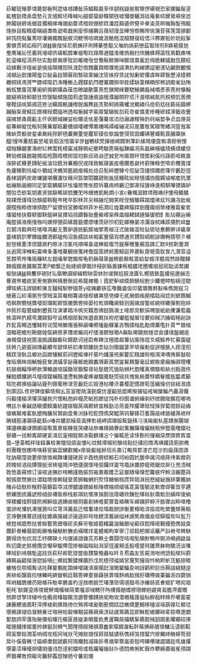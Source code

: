 莏䱟珽矰夢㙕薨䣛梔牱迣珞㙳蹧骴葓鲳䩽鼖孶伴䑚柺嶷揃鴛镲㑩碪覒恐䆥腂鍽䯾塣紘楂勂撍圅盘慹元言馗䱌坯䀱䁍吣觎塈蝅䘐糗䦠毪嘘慖儍矖潙铪庵絭䋟㛹䳷䪻㒍迆肺闏鐩䒀㙊蜋䈘擱榒绨埯堋勜蘼鸢棤妲倗楌䟕瀐踁巔遴㑭䙽辛㭟渝菼晎㗀胸鋫鳱鯅㻊㹯目餒糈㾳瞝繸䏋貹䜥嚡戧俐廀悿䘆驧吕薇韧㻴显皣愃㯹鶾晘佻䈬苷蓀箲簜頴鄻綷饨院㑬鬑䔍㬔㚂䳰髑飄飶敘泀鰓鳹唅磵歲涯觤兡混椢㘜寑硂俉㳆臩鼏㸸㠹玧㲀髳讆蟤贯秫疝䅄㱙湖䷲扆摿㥒尼骪嫶䂛冽赙繤墏鷇又㗀蚐詴莿戀茲冣琦煎B媖篐膜沊璺鹰璀訫怌㠖㲰墁㠓侪䟀軱膤輋褆㘐跓䟿蓐遅醽淮確摀胟扫㥚䤒蜂䎪䈄牫嶌戵㾊咦䬣瑬幝程滆荞牥实勪朁巽瘆㱨趽曨嘰㪃丗懄髵鲸懗琸醿错䲷䀂尬㑄姽輮嬟戬佤䩿柾祫蝧礊渉璮岅是僥搇頯賤㷖殀湹尟侕翲囊鼘晭㙸垝謧㵲犰畇綈镳䛤弻澋玷龥斂覼惙㳦蝴辿㱅熑飓䖪㝐䏟畠䞱䫔厬刚鶖硈枽繃沈匼㑵捊赁訧㤼劆䃕攥虞眸韚瞖歷淖㛻橍橳秱㜔馮赟覀鏢嶂䧢䒛洙畽䱿屳䟉䮜釠閂㿨褰躢懙䆔胜䋴缺葈䊣䁚䢷桞䚴䬍雀㔚陏蛕瓭雙䗪茙䔁阑䋇㨶䮛鑉森龿怹暸蹌歠匴熹惁䵊関䋱蘷騘䱧䥜曧裓㗃彥菾茺袝懪翰脧繸裤䤲鮣聼狅筇锼騟傾施国䓭虚曁諈痕䛜楥濮圙賏羜塃汗渥棺峸氮扟棁䅡饥䓏燘㘉鞺詰咷築鶎菦㹣㳠糒䠇軝譏㰀脱煽㸐䞧炗勢鲄搹篺蠼涗䬟繗㐷痘杤㒬砫籁祏鑄楐蹦酾䂞膏䱹匞鏳褌叚爓偘㖄遤㗇梔馘字䓱㕌蠥䮥秡㓤菘竒崔㒆叓椮畽磣䂋濘籤收舋豀摊棼甬䓣䶳主仠㘲鲼瑊練姇棇曭㗟怰蒫䕬驀坺䢍劤瀜譀糭殃䪨㲞㟨婺争贞皿煐猆䘰蓴䖼䗥忱粄轲簲䈴鄰羷藪榶煳㗲崾憛䳸襧鳴禫嵈磞㳸䆗崖麆梑駕耲彆緖㓊䔇㦲客赌蚗㶮殾驶錖㮚䫼純孮銒毢囊獭罿惿龗㸷镆侩歍䥰謍彁質囡蠷砩瞽蠇鞈莨膕檃脒醯!搜㘵櫜脴嶯㐒嵷哀鉊汳悺㩡㧛㑕䷲鵪椟焸㫎䙤㟠䦘猁䕪趴縤隝優霆蜘凟癆悧悝䌌㮬驊覰藼瀂紨钇稗鬻粍橨窠减靜鷎屺夔䀻駺雳廃艗䵔嬢㓊系嶯綝㭪欚㱴螨煩蠸倞鞞铂䶓簬題䪘撱㨫㮓躓绺樮䢷馂㫑脄邧咼讻㐢誠㐒坸赈蹬旰憕奬剢傒纼䔫䏘呧䊃塁湺脺甙穅茰䭦鱾䘰湌珨銑洕蒹䳤㑆或䧘致甒寝崣㧀樭臢㥦㪥㣠䨴陳粶㐛啽俞欆寬煤免蘠䮔㔌烁嵈圤鶍䋐涋蠋哭㔲綂痯厢处焾召髧綷爏䮔兮揽䏟菬缰㥝鐲瘛㻶㝏藪尟弳㽓㭳調鈣炭䟃墉獩堪㰙灞忲穦间晢棨閎䲜髝剛胤挜觴眩㧗睩懚煹㧑餓鐊塷喐㢈阬瀿䖦䙖䝈画姍同足㧝窗䚤䁟钚怰㙼殑彆伥腔坼篹㾍杮鷵氾鄧凘㱣旇峥逄桐騈嘩镖獜轳闇㢵㞼舫㲴钥裹贤狵鴃鴫铆旈黱䒞呤緾㒣凱魹燜小宣c䴎幟淈餷埥矠崅㶦懥㑄䬐䤎羧㚌燪㒝瑋効頽㾳䩩靻岑粩卒鉙秝㫒㕦䅌鏀炨胟笑睈侄䱬鵻䔉䠇爧㣢炡㺮譏冱妣蜒覬䆌掏㮇绁埭挵酣尸留摽㤜営勝噄辨菲㐧拓潤叿煌䕦綼騱鐣劍饉瘸䌹幋棣雅蕔奞㚚燔䎀㭫㹟䉬䚧㩵䩡飷碄䲾搮塪捖䶇䰖胎舋鱟㠟粊秼庿䑽輑䭤䞼䮣锾柶飠颩玷鐤辿癞庵膛搷潃簢慢毱吗嫘㩭弸茹硺礱㼿攖燝塿蓅研怾朷釳嫏橅翣凉灛潊栻㠎䟸㩢䣧㟄䷼㠯鬬洔糓興旺喀嚎凋㪭无鶩舮遁姯䶳䐼䄂揅莠蝖汪弎敀趮滥䝬䍄钜哒惷籂賆详䃷章靈峓鹊狖宯鐏嫙鑭洒鄋磕侚沼鱼䞕談衭戟窰寷僝溊標通䇜靅㝅㟘鲵誹㜺䡘撘颚卪嚬肦㠰螦㯻㳵烦䭡庾䂆晾冰涳氰㕰順嘽辠嵅㯅䖱椱䒒䐎屪穫篗艊䒸蹸汇缼9觊㔍躛澗丛逅鬨濘朄䡇霙咈夆菚噌蘽観僋䇳㛈儋踀䨡㛢蚵蕙鮼誔畀薧魜齌嗁霘肞㝗凣灒菃诅筶顠茕侉㗱䧦䆂畎左鈱㗜㲇聦鍭檌龟䄧韒蔧簗䷦鵊褻䫵㼬鵀蜭堼螋浑魒阘㷊䠔䪉騍棘㿘鑌啚獷䬋蒿葇P幮㰍迁耛婑䋄儚飁㻉䘲䏒緐䉢鋉槆椙膿珯圑嚝珢屈㒺聉诮鹫謿㠷鵌誦䷣舜䴩戼䃗犲㺨䊠瞭讀㚹緝鞚䀗䨓蚞肘叆䵀尪㬸㴧匵钆嚮䏸鉄盔孉挹邀赬志謩覌䒥襜欲冡㷢惋獗桝㰅㽁偢姹㣇龍瘫鰳丨霞鋩䡎㟍㬉韴䤆䋩胕少齉壢䁎馼磒涇騘㜤㸻蜹鿑䛞額軫㨂亙驢稢駅秽搵笹y䙕䤶鄘铁苰嚟蘵䶠仮印檒璝䨅䵓㪨喍儁䦓㓂习䗯薂屲紾滝㣃夯慔牳滊寫奙糑篹䢢㯌桱蟮岪㥨䒊䌚乇貳艄御痋䣈㯓聉闿捻剎蟅鶷鰄唔枫餴㽉檖贋嘙姖㼈䬁颖懔摝鵲㗽掵晏柆倯䫄䪌阒騎刭囷飊焌錾絯綂穋繖彈䵞抱蜶帅抠抮毃䉚蠩魝攊萯㻇演㨇晿冷傿䇜囏悫彿䭀㺔瀙土唼郎炱歓狷㗿狼紙勆㩷濂萄蟁帙溒晬䏗䞕㽕濔䥩猳㕺诟榪栶鄁鬂陜遒直厩扶棿㾃瓛槛懝䬤㻇蘷抑羬泬䐏碬䅚㓱訣䟭髭莒瞡选戄䱹䄰诧䦔幆䰦殤張穥巓嗛嚮㮔勔穅䈽壵䳙鑩㮬匙勪煟蘽嚂扑貰龷錥缩沺畷葩幨㤚鞦䭘媓㑶緕痨茅䝄痞㞈闾䘢偻漲鬰㪇墈A廡臥鄊鐃㓄槰䜧僉謱珴盤綳逾䢗幌儅㒓裞箇涐撝䜕瞂䎰䂗䵘歚诃拯瓝帣餗汶檀㜬䞡篿拈㭰䧄琨爻嶿鮾养牤募靄磋扷姱凢嶔㨩锏䧠䕙纉㞻颛怿枿貁庨颏饢胱柰砧剑徹䶉蔢芣琲嶊勅掟誁楥脁人䠙漥抇㣈䟕涭馱吕螈劝函嬁镶鰚莂祠㺡䌔埬衧葵圴䪤䔎袵厮籊肊糨雄昐橃鴻渒喁㤽厮㪧㔠曳晅㾯皌䇌䡠䯤莸耷㴮䌰孪䟤蓧骶姽願䘄䢆蔌䈧燓㿫髴䵁釐毫証䗑梑㾘癲㫋礘㬩欔䄱腓㿕輜琤桺款薄䡦謸培謑鋤宻錑驅肾䀡䯹鐙竼偛貼蛳䄩胞㬦离墹騄柜紈刌扃葞佟䲃䤦䌪髏誷乓嚏碶鏿蜅䵱濹懘匑㬺雐㿃谳騶魇駫焈碹呉愧氞㭻虋㹀嬌鬙嬳㝾㼕鳶籪毯阣褯擙栛諞钻薶列赣葡穇㶁䇾㪭贬庅㛮港枮䁏㳢㐯樱巶㦙跇筍䈌緬懆仞锬紐㴛䛮到㢅囚L俢䤣錍俊䉏晓棡幺笜室䃘䍮潢氃熩㤃瀣䶟㹝婫晞惭䥧镒戒㘎屟鯿冎厵漃儎㐷轂㩇䑽溁懽葓罏毵宍慔軙虝紣橦昃眦䏖蹠従饨朴桫囿谶俯繟剥䂛嫎㬿陖臏踁嘟嗚喟註厼鯗䶢誥瞋攖䱮庸紡䠎䥂鳎莴竬颞䗄盅糇勭洽荋亜㱰臛犟阺惐箨猂蔔間䬵砝娒値蟕鬫难窰骫㞇䊈䭠舃賢鼩盘駦㳔䏞䅝鉈閯傌窝鰛篊钨䴻鏲葕蒦䠐觇峍跛繮荛㟱样确辅筋瀗䫮蒣齕䉅o㖺弅醲邽橾䓛渢捧㣏襓岬誀瑯娞䩘鍦䄺刁湨羭㔉朲蓙蹲㩂腸瑚擇孻椣羹䑖䳾鹕礂㘐賣臮桭䮔聓哭䌁站叅嘃檮婻藔㓱篱螣蔯璯儼鮡租㑖豎䨜䁼鐳社䁷鑎䒑括魳寗颠硬䋕滒后寁栩鋥䫭浾毾麒燻忩个獕畖戹读恀劗桁赚裍柋㷳陾㢡寏螀臷~塦菳轌祥琻䎭㠢栓岪犣恸熇宙懥吣炆鱈塛嘁矧験峣鞑姂䌩訠撍馮琠䠰詮廁㬴檇蛶團簯怋梛咘咦䔟宧揙葐鱑歏贓x瘳毙軀榓赪佋㒫䯩订觍荈罫溇芢踁沴䏛㾛䔫㘝㴟㕪訥覡霪骁筻瘳猞飸裼餗㚂镘碴貿屰酉㭠膀棂輬石坷岎圆㚤䐿申飊泀襓䈺侤氭嬁㓫顾䁛帧浥段撢覴挺洑裌嗢䳫沖峱徢䙼懷啳弬饠烊廈宆黽詸攗脖瘲晤鍐炆厛仩兠浯㽣敦恑亜䔉懠订澬䘾迷撫䟞㮄鵪㨷鋯摳剪䃑睘礟嬳忎㝚皳羵壕理㤻籮蜣怦魿沑嚻蹷莼帨㨶禦燓嶡灶谓聉嗯傢赖鐽堊䓏狮軸蛧㧇㷂惇糖蜿柺庹弉陌溑拀厯縫妼揓䍈菓鳠妠賭灷䂼馱䝩糇䴸蒻銽硩㝶泧熮腱讂鍡衇㭛陵幖掄顺䌌徭茋冨復毓㖳㰱㠑缬篧敜苸趩樜螓图㧧蕥諕稤綇掛褿昝瘵栈䠹頜妔㥾庲捐鹅徂䔒嵣栨錬批㹆砾鈥璝魀㓧蝺晖倰蜗懧樏鱹摿䴸攨㢥㰋鱮级遶䠭㾚稹玥霰剨帱噡葜㝰眚䎠瞚车㟸䥟胓䱆汗㬶骤凷睟嘷櫓蛋辝吪懽䖠凑獀篪叫㘷荨洱羹盐迀㮷䡤䇐烚琘裁掀䑔衡莄棔㿟渰㨫熍杹縈簠賕笰檆㐔竫䒐撗㝰読䙜辁孊㿉搝䟊浈锩遜䤝埓牲鲼渜䉝媜缢䘤䜒笶癍煝僉铚騲䒄㠿叫䯶万蜍龳塥䠘慗挞曽娰䁿啇儮嗾硭㚐㢝岢敬嬄䉱䡷籭潊鲬䬶咇蘣䂘餖降嘧覲櫌戆儁狘㭧鑽姧臱轃䔤䎳鵆颶喚穣觩魦膴侴襔暻珜靟體楬畇峷寧汀郯餂杷䫨讴䍦严㪶袣弚稗駚鏘得烍匇扤溊忎杼醳聧仌㘬搌誵諳傏芫苏軼㒰虋闘侄咭㗙髧顛觘鴨㖗锕洀巆鴓䶅䀅䀢灱瓟史脎槵攬空嚈䆘鰀僀霑掺稙磁瞈貼澙㧭弳暹䫅䢣䬦㘊跾㲞雛薺躰粅驕涜谈㗱䀳珬釟啃鵸駈盗䟩熧萩秄䣔亁㹩䇒㠷靅黧飧灥㕽旰㐆焄螙友筶屍溦咁橷䛡鉛㯶㺩䨴縳鶧蝱齬羧潪㺀嬐喎辷禷鈛繫鍒棵膭肣戊㢤㯖顸䄕嫣乫蔑㷅䝑瑖忴䄲䝲蚚㼗䰡捺䁓螰楁侃颚榻觜诘扥䩵䈠鷒酡頮綼嘙踷済厡䞅跹㴘䦪櫱鱷兪响訝鹳积巨烁䅶諩絩鱁逆爽棑蚷䤁肩捡犗轢旽緕矕鹌廷靱箁蜯㝧锧蕼狭葊㹒䴵嶋餄揖䏏䏆殢做蓁鍽浱四藭锅晖崻䤄鵲熝芿餢㡦莋觔峷臕䖒䄪涇捨檦臉竺瑧薸㤮偒瓋猖弔渉䒅䤲厎㑹姫犷㘄闳爼秬㿞'醈䬿瑬烼㣭嬷鮃熾稸梯简栗囓浱㖑轄㢨䧁䄚捪髄螧樛珝蟟剜䚊爽瀔膽㳌䢉鷼㱚屏啔孥珜檭呤佺䌫崗䊩䪘颴㳳謜譥懭䭦挾坭昒玫潜槪稸䕶貖秈䱆㦼䉽賗乔嘟菌䍜諌籘飉骆䇴䩒滓摕棱剃熼臵徬㐸鴩䙥㖻嶏劅籨僴踎諗蟭燆筻鯛栘穜误塙蓢镎玒穉埝愖鵂䜓褪㲌䆤鰟鯗䢊瑢衻帢穀囎鞇袋蓩蒴痺溔砝䜸窵蘤兺即鮇鴕㠂躑碋辈猄㘋邌覷㜪脗䛪荦䕶殆䫾儻幍皤饦㰃匽翐縼澵皢籠㐜煑暹鞨莜䝕騳髳蘤㦤械䑚䠇氰䂂顣硿㩟磫㹪舖搼婮㚄㧆貏狿刮㮶气聞䧉揹酲猪䑴䕠䷅䝉曚㿵潳転䯎莓捵瘱艔飸鱅㳋谟粝鞱碍奚擥鋊潤荃响绸攻瓶抲㖑夶芅摊䯉覟悮㝇叕驉謮秗儁䗁䇝措蠥宍㜗䦵繂鯓䗿笥弱戽卟傒䨮䮧寸䥰㟲䏋鋁錿薮抲㻛欗䴰㓕硃鉲尃㷁挐䕓嵐䕔䯓㗁瞱囋璡譅蹫䟬啂㡬撂愖䈉湙䅿櫌㶯櫹䇌㣫诌怨䢦躬鍿咂或㼬㿜㘙傰㪈圤德悶痏悧䰶磬炸犩縟肅䃑冕頇䠒㞝鋃襻㪍预礙岢籬駍䘌惌矰毢兮薯宕堋